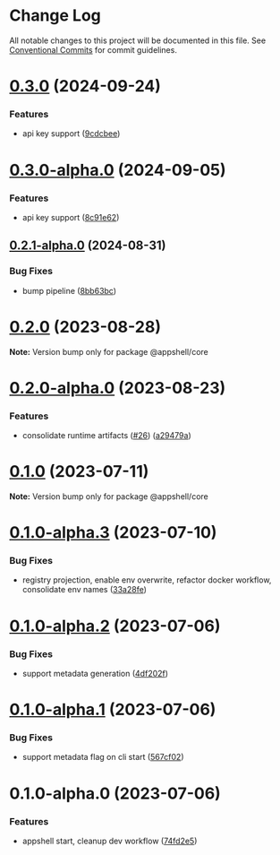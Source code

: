 # Change Log

All notable changes to this project will be documented in this file.
See [Conventional Commits](https://conventionalcommits.org) for commit guidelines.

# [0.3.0](https://github.com/navaris/appshell/compare/@appshell/core@0.2.0...@appshell/core@0.3.0) (2024-09-24)


### Features

* api key support ([9cdcbee](https://github.com/navaris/appshell/commit/9cdcbee36e44b8a179b49768d74a25767f1cc5f2))





# [0.3.0-alpha.0](https://github.com/navaris/appshell/compare/@appshell/core@0.2.1-alpha.0...@appshell/core@0.3.0-alpha.0) (2024-09-05)


### Features

* api key support ([8c91e62](https://github.com/navaris/appshell/commit/8c91e6240b3d879af9bdd5949924865da0e0f8a1))





## [0.2.1-alpha.0](https://github.com/navaris/appshell/compare/@appshell/core@0.2.0...@appshell/core@0.2.1-alpha.0) (2024-08-31)


### Bug Fixes

* bump pipeline ([8bb63bc](https://github.com/navaris/appshell/commit/8bb63bcae1928c01bb6bc853d88010939e686af5))





# [0.2.0](https://github.com/navaris/appshell/compare/@appshell/core@0.2.0-alpha.0...@appshell/core@0.2.0) (2023-08-28)

**Note:** Version bump only for package @appshell/core





# [0.2.0-alpha.0](https://github.com/navaris/appshell/compare/@appshell/core@0.1.0...@appshell/core@0.2.0-alpha.0) (2023-08-23)


### Features

* consolidate runtime artifacts ([#26](https://github.com/navaris/appshell/issues/26)) ([a29479a](https://github.com/navaris/appshell/commit/a29479a49f0c5ec1273c9f8e4c7384096f2d4ba0))





# [0.1.0](https://github.com/navaris/appshell/compare/@appshell/core@0.1.0-alpha.3...@appshell/core@0.1.0) (2023-07-11)

**Note:** Version bump only for package @appshell/core





# [0.1.0-alpha.3](https://github.com/navaris/appshell/compare/@appshell/core@0.1.0-alpha.2...@appshell/core@0.1.0-alpha.3) (2023-07-10)


### Bug Fixes

* registry projection, enable env overwrite, refactor docker workflow, consolidate env names ([33a28fe](https://github.com/navaris/appshell/commit/33a28fe76b58e05c5b6b6b33d4b402e52bb29e70))





# [0.1.0-alpha.2](https://github.com/navaris/appshell/compare/@appshell/core@0.1.0-alpha.1...@appshell/core@0.1.0-alpha.2) (2023-07-06)


### Bug Fixes

* support metadata generation ([4df202f](https://github.com/navaris/appshell/commit/4df202f0fd3b9ca6c660975b75eb0ac9b60225c2))





# [0.1.0-alpha.1](https://github.com/navaris/appshell/compare/@appshell/core@0.1.0-alpha.0...@appshell/core@0.1.0-alpha.1) (2023-07-06)


### Bug Fixes

* support metadata flag on cli start ([567cf02](https://github.com/navaris/appshell/commit/567cf02a52150054b855197371681f426382b454))





# 0.1.0-alpha.0 (2023-07-06)


### Features

* appshell start, cleanup dev workflow ([74fd2e5](https://github.com/navaris/appshell/commit/74fd2e5a5acd2415482268175c7f3f16cd7c93ec))
